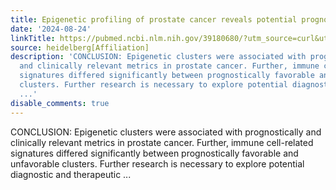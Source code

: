 ```yaml
---
title: Epigenetic profiling of prostate cancer reveals potential prognostic signatures
date: '2024-08-24'
linkTitle: https://pubmed.ncbi.nlm.nih.gov/39180680/?utm_source=curl&utm_medium=rss&utm_campaign=pubmed-2&utm_content=1FakS-2QOkCT8HsMOQP1bCRQ4YzyumYOmxmF0moLsQ3dFB1E9V&fc=20220326224207&ff=20240825181650&v=2.18.0.post9+e462414
source: heidelberg[Affiliation]
description: 'CONCLUSION: Epigenetic clusters were associated with prognostically
  and clinically relevant metrics in prostate cancer. Further, immune cell-related
  signatures differed significantly between prognostically favorable and unfavorable
  clusters. Further research is necessary to explore potential diagnostic and therapeutic
  ...'
disable_comments: true
---
```

CONCLUSION: Epigenetic clusters were associated with prognostically and clinically relevant metrics in prostate cancer. Further, immune cell-related signatures differed significantly between prognostically favorable and unfavorable clusters. Further research is necessary to explore potential diagnostic and therapeutic ...